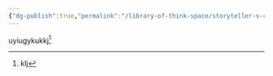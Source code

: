 ```yaml
---
{"dg-publish":true,"permalink":"/library-of-think-space/storyteller-s-craft/artistic-advantages-of-manga-or-comics/"}
---
```




uyiugykukkj[^1]


[^1]: klj